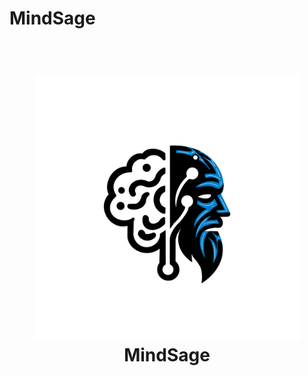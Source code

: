 # MindSage

<h1 align="center">
  <br>
  <img src=".github/logo.png" alt="MS" width="425"></a>
  <br>MindSage<br>
</h1>
